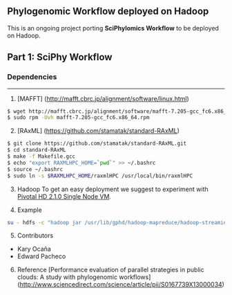 Phylogenomic Workflow deployed on Hadoop
----------------------------------------
This is an ongoing project porting **SciPhylomics Workflow** to be deployed on Hadoop.

## Part 1: SciPhy Workflow

### Dependencies
-----------------
1. [MAFFT] (http://mafft.cbrc.jp/alignment/software/linux.html)
```bash
$ wget http://mafft.cbrc.jp/alignment/software/mafft-7.205-gcc_fc6.x86_64.rpm
$ sudo rpm -Uvh mafft-7.205-gcc_fc6.x86_64.rpm
```

2. [RAxML] (https://github.com/stamatak/standard-RAxML)
```bash
$ git clone https://github.com/stamatak/standard-RAxML.git
$ cd standard-RAxML
$ make -f Makefile.gcc
$ echo "export RAXMLHPC_HOME=`pwd`" >> ~/.bashrc
$ source ~/.bashrc
$ sudo ln -s $RAXMLHPC_HOME/raxmlHPC /usr/local/bin/raxmlHPC
```

3. Hadoop
To get an easy deployment we suggest to experiment with [Pivotal HD 2.1.0 Single Node VM](https://network.pivotal.io/products/pivotal-hd).

4. Example
```bash
su - hdfs -c "hadoop jar /usr/lib/gphd/hadoop-mapreduce/hadoop-streaming-2.2.0-gphd-3.1.0.0.jar -numReduceTasks 0 -mapper sciphy-map.sh -input /user/hdfs/workflow-sciphy/orthofiles.txt -output /user/hdfs/workflow-sciphy/output1 -file /home/gpadmin/Projects/phylogenomic-workflow/hadoop/sciphy-map.sh"
```

5. Contributors
* Kary Ocaña
* Edward Pacheco

6. Reference
[Performance evaluation of parallel strategies in public clouds: A study with phylogenomic workflows]
(http://www.sciencedirect.com/science/article/pii/S0167739X13000034)

